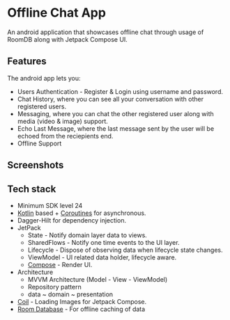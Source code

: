 # Offline Chat App

An android application that showcases offline chat through usage of RoomDB along with Jetpack Compose UI.

## Features

The android app lets you:
- Users Authentication - Register & Login using username and password.
- Chat History, where you can see all your conversation with other registered users.
- Messaging, where you can chat the other registered user along with media (video & image) support.
- Echo Last Message, where the last message sent by the user will be echoed from the reciepients end.
- Offline Support

## Screenshots


## Tech stack
- Minimum SDK level 24
- [Kotlin](https://kotlinlang.org/) based + [Coroutines](https://github.com/Kotlin/kotlinx.coroutines) for asynchronous.
- Dagger-Hilt for dependency injection.
- JetPack
    - State - Notify domain layer data to views.
    - SharedFlows - Notify one time events to the UI layer.
    - Lifecycle - Dispose of observing data when lifecycle state changes.
    - ViewModel - UI related data holder, lifecycle aware.
    - [Compose](https://developer.android.com/jetpack/compose) - Render UI.
- Architecture
    - MVVM Architecture (Model - View - ViewModel)
    - Repository pattern
    - data ~ domain ~ presentation
- [Coil](https://coil-kt.github.io/coil/compose/) - Loading Images for Jetpack Compose.
- [Room Database](https://developer.android.com/jetpack/androidx/releases/room) - For offline caching of data
